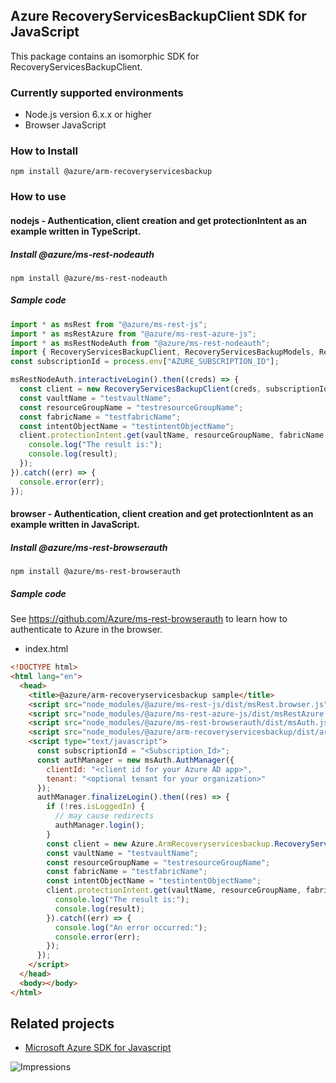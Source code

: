 ## Azure RecoveryServicesBackupClient SDK for JavaScript

This package contains an isomorphic SDK for RecoveryServicesBackupClient.

### Currently supported environments

- Node.js version 6.x.x or higher
- Browser JavaScript

### How to Install

```
npm install @azure/arm-recoveryservicesbackup
```

### How to use

#### nodejs - Authentication, client creation and get protectionIntent as an example written in TypeScript.

##### Install @azure/ms-rest-nodeauth

```
npm install @azure/ms-rest-nodeauth
```

##### Sample code

```ts
import * as msRest from "@azure/ms-rest-js";
import * as msRestAzure from "@azure/ms-rest-azure-js";
import * as msRestNodeAuth from "@azure/ms-rest-nodeauth";
import { RecoveryServicesBackupClient, RecoveryServicesBackupModels, RecoveryServicesBackupMappers } from "@azure/arm-recoveryservicesbackup";
const subscriptionId = process.env["AZURE_SUBSCRIPTION_ID"];

msRestNodeAuth.interactiveLogin().then((creds) => {
  const client = new RecoveryServicesBackupClient(creds, subscriptionId);
  const vaultName = "testvaultName";
  const resourceGroupName = "testresourceGroupName";
  const fabricName = "testfabricName";
  const intentObjectName = "testintentObjectName";
  client.protectionIntent.get(vaultName, resourceGroupName, fabricName, intentObjectName).then((result) => {
    console.log("The result is:");
    console.log(result);
  });
}).catch((err) => {
  console.error(err);
});
```

#### browser - Authentication, client creation and get protectionIntent as an example written in JavaScript.

##### Install @azure/ms-rest-browserauth

```
npm install @azure/ms-rest-browserauth
```

##### Sample code

See https://github.com/Azure/ms-rest-browserauth to learn how to authenticate to Azure in the browser.

- index.html
```html
<!DOCTYPE html>
<html lang="en">
  <head>
    <title>@azure/arm-recoveryservicesbackup sample</title>
    <script src="node_modules/@azure/ms-rest-js/dist/msRest.browser.js"></script>
    <script src="node_modules/@azure/ms-rest-azure-js/dist/msRestAzure.js"></script>
    <script src="node_modules/@azure/ms-rest-browserauth/dist/msAuth.js"></script>
    <script src="node_modules/@azure/arm-recoveryservicesbackup/dist/arm-recoveryservicesbackup.js"></script>
    <script type="text/javascript">
      const subscriptionId = "<Subscription_Id>";
      const authManager = new msAuth.AuthManager({
        clientId: "<client id for your Azure AD app>",
        tenant: "<optional tenant for your organization>"
      });
      authManager.finalizeLogin().then((res) => {
        if (!res.isLoggedIn) {
          // may cause redirects
          authManager.login();
        }
        const client = new Azure.ArmRecoveryservicesbackup.RecoveryServicesBackupClient(res.creds, subscriptionId);
        const vaultName = "testvaultName";
        const resourceGroupName = "testresourceGroupName";
        const fabricName = "testfabricName";
        const intentObjectName = "testintentObjectName";
        client.protectionIntent.get(vaultName, resourceGroupName, fabricName, intentObjectName).then((result) => {
          console.log("The result is:");
          console.log(result);
        }).catch((err) => {
          console.log("An error occurred:");
          console.error(err);
        });
      });
    </script>
  </head>
  <body></body>
</html>
```

## Related projects

- [Microsoft Azure SDK for Javascript](https://github.com/Azure/azure-sdk-for-js)


![Impressions](https://azure-sdk-impressions.azurewebsites.net/api/impressions/azure-sdk-for-js/sdk/recoveryservicesbackup/arm-recoveryservicesbackup/README.png)
